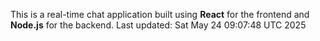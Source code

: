 This is a real-time chat application built using **React** for the frontend and **Node.js** for the backend.
Last updated: Sat May 24 09:07:48 UTC 2025
